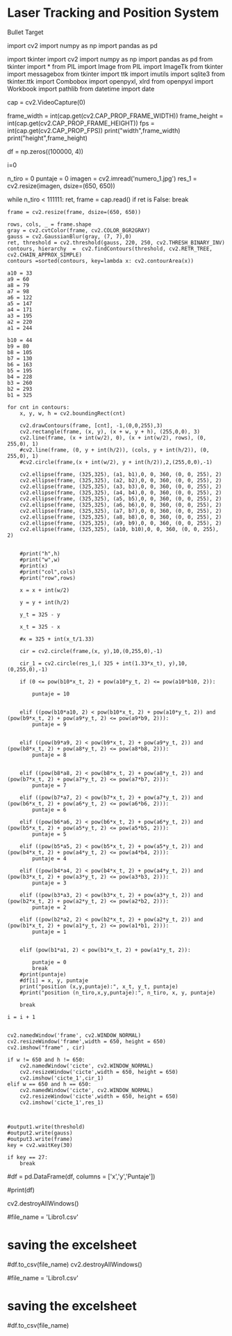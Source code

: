 # Laser Tracking and Position System 
Bullet Target

import cv2
import numpy as np
import pandas as pd


import tkinter
import cv2
import numpy as np
import pandas as pd
from tkinter import *
from PIL import Image
from PIL import ImageTk
from tkinter import messagebox
from tkinter import ttk 
import imutils
import sqlite3
from tkinter.ttk import Combobox
import openpyxl, xlrd
from openpyxl import Workbook
import pathlib
from datetime import date

cap = cv2.VideoCapture(0)

frame_width = int(cap.get(cv2.CAP_PROP_FRAME_WIDTH))
frame_height = int(cap.get(cv2.CAP_PROP_FRAME_HEIGHT))
fps = int(cap.get(cv2.CAP_PROP_FPS))
print("width",frame_width)
print("height",frame_height)

df = np.zeros((100000, 4))

i=0

n_tiro = 0
puntaje = 0
imagen = cv2.imread('numero_1.jpg') 
res_1 = cv2.resize(imagen, dsize=(650, 650))

while n_tiro < 111111:
    ret, frame = cap.read()
    if ret is False:
        break
    
    frame = cv2.resize(frame, dsize=(650, 650))

    rows, cols, _ = frame.shape
    gray = cv2.cvtColor(frame, cv2.COLOR_BGR2GRAY)
    gauss = cv2.GaussianBlur(gray, (7, 7),0)
    ret, threshold = cv2.threshold(gauss, 220, 250, cv2.THRESH_BINARY_INV)
    contours, hierarchy  =  cv2.findContours(threshold, cv2.RETR_TREE, cv2.CHAIN_APPROX_SIMPLE)
    contours =sorted(contours, key=lambda x: cv2.contourArea(x))
    
    a10 = 33 
    a9 = 60
    a8 = 79
    a7 = 98
    a6 = 122
    a5 = 147
    a4 = 171
    a3 = 195
    a2 = 220
    a1 = 244
    
    b10 = 44
    b9 = 80
    b8 = 105
    b7 = 130
    b6 = 163
    b5 = 195
    b4 = 228
    b3 = 260
    b2 = 293
    b1 = 325
    
    for cnt in contours:
        x, y, w, h = cv2.boundingRect(cnt)
        
        cv2.drawContours(frame, [cnt], -1,(0,0,255),3)
        cv2.rectangle(frame, (x, y), (x + w, y + h), (255,0,0), 3)
        cv2.line(frame, (x + int(w/2), 0), (x + int(w/2), rows), (0, 255,0), 1)
        #cv2.line(frame, (0, y + int(h/2)), (cols, y + int(h/2)), (0, 255,0), 1)
        #cv2.circle(frame,(x + int(w/2), y + int(h/2)),2,(255,0,0),-1)
        
        cv2.ellipse(frame, (325,325), (a1, b1),0, 0, 360, (0, 0, 255), 2)
        cv2.ellipse(frame, (325,325), (a2, b2),0, 0, 360, (0, 0, 255), 2)
        cv2.ellipse(frame, (325,325), (a3, b3),0, 0, 360, (0, 0, 255), 2)
        cv2.ellipse(frame, (325,325), (a4, b4),0, 0, 360, (0, 0, 255), 2)
        cv2.ellipse(frame, (325,325), (a5, b5),0, 0, 360, (0, 0, 255), 2)
        cv2.ellipse(frame, (325,325), (a6, b6),0, 0, 360, (0, 0, 255), 2)
        cv2.ellipse(frame, (325,325), (a7, b7),0, 0, 360, (0, 0, 255), 2)
        cv2.ellipse(frame, (325,325), (a8, b8),0, 0, 360, (0, 0, 255), 2)
        cv2.ellipse(frame, (325,325), (a9, b9),0, 0, 360, (0, 0, 255), 2)
        cv2.ellipse(frame, (325,325), (a10, b10),0, 0, 360, (0, 0, 255), 2)
        
        
        #print("h",h)
        #print("w",w)
        #print(x)
        #print("col",cols)
        #print("row",rows)
        
        x = x + int(w/2)
        
        y = y + int(h/2)
        
        y_t = 325 - y
        
        x_t = 325 - x
        
        #x = 325 + int(x_t/1.33) 
        
        cir = cv2.circle(frame,(x, y),10,(0,255,0),-1)
        
        cir_1 = cv2.circle(res_1,( 325 + int(1.33*x_t), y),10,(0,255,0),-1)
                
        if (0 <= pow(b10*x_t, 2) + pow(a10*y_t, 2) <= pow(a10*b10, 2)):
            
            puntaje = 10
                
                
        elif ((pow(b10*a10, 2) < pow(b10*x_t, 2) + pow(a10*y_t, 2)) and (pow(b9*x_t, 2) + pow(a9*y_t, 2) <= pow(a9*b9, 2))):
            puntaje = 9
                
                    
        elif ((pow(b9*a9, 2) < pow(b9*x_t, 2) + pow(a9*y_t, 2)) and (pow(b8*x_t, 2) + pow(a8*y_t, 2) <= pow(a8*b8, 2))):
            puntaje = 8
                
            
        elif ((pow(b8*a8, 2) < pow(b8*x_t, 2) + pow(a8*y_t, 2)) and (pow(b7*x_t, 2) + pow(a7*y_t, 2) <= pow(a7*b7, 2))):
            puntaje = 7
                
        elif ((pow(b7*a7, 2) < pow(b7*x_t, 2) + pow(a7*y_t, 2)) and (pow(b6*x_t, 2) + pow(a6*y_t, 2) <= pow(a6*b6, 2))):
            puntaje = 6
                
        elif ((pow(b6*a6, 2) < pow(b6*x_t, 2) + pow(a6*y_t, 2)) and (pow(b5*x_t, 2) + pow(a5*y_t, 2) <= pow(a5*b5, 2))):
            puntaje = 5
    
        elif ((pow(b5*a5, 2) < pow(b5*x_t, 2) + pow(a5*y_t, 2)) and (pow(b4*x_t, 2) + pow(a4*y_t, 2) <= pow(a4*b4, 2))):
            puntaje = 4
    
        elif ((pow(b4*a4, 2) < pow(b4*x_t, 2) + pow(a4*y_t, 2)) and (pow(b3*x_t, 2) + pow(a3*y_t, 2) <= pow(a3*b3, 2))):
            puntaje = 3
            
        elif ((pow(b3*a3, 2) < pow(b3*x_t, 2) + pow(a3*y_t, 2)) and (pow(b2*x_t, 2) + pow(a2*y_t, 2) <= pow(a2*b2, 2))):
            puntaje = 2
            
        elif ((pow(b2*a2, 2) < pow(b2*x_t, 2) + pow(a2*y_t, 2)) and (pow(b1*x_t, 2) + pow(a1*y_t, 2) <= pow(a1*b1, 2))):
            puntaje = 1
                
                    
        elif (pow(b1*a1, 2) < pow(b1*x_t, 2) + pow(a1*y_t, 2)):
                     
            puntaje = 0
            break
        #print(puntaje)
        #df[i] = x, y, puntaje
        print("position (x,y,puntaje):", x_t, y_t, puntaje)
        #print("position (n_tiro,x,y,puntaje):", n_tiro, x, y, puntaje)
        
        break
        
    i = i + 1

    
    cv2.namedWindow('frame', cv2.WINDOW_NORMAL)
    cv2.resizeWindow('frame',width = 650, height = 650)
    cv2.imshow("frame" , cir)
    
    if w != 650 and h != 650:
        cv2.namedWindow('cicte', cv2.WINDOW_NORMAL)
        cv2.resizeWindow('cicte',width = 650, height = 650)
        cv2.imshow('cicte_1',cir_1)
    elif w == 650 and h == 650:
        cv2.namedWindow('cicte', cv2.WINDOW_NORMAL)
        cv2.resizeWindow('cicte',width = 650, height = 650)
        cv2.imshow('cicte_1',res_1)
    
    
    
    #output1.write(threshold)
    #output2.write(gauss)
    #output3.write(frame)
    key = cv2.waitKey(30)

    if key == 27:
        break

#df = pd.DataFrame(df, columns = ['x','y','Puntaje'])

#print(df)
    
cv2.destroyAllWindows()

#file_name = 'Libro1.csv'
  
# saving the excelsheet
#df.to_csv(file_name)
cv2.destroyAllWindows()

#file_name = 'Libro1.csv'
  
# saving the excelsheet
#df.to_csv(file_name)
